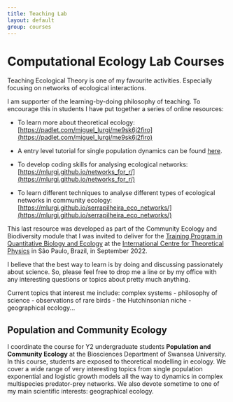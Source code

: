 ```yaml
---
title: Teaching Lab
layout: default
group: courses
---
```


# Computational Ecology Lab Courses

Teaching Ecological Theory is one of my favourite activities. Especially focusing on networks of ecological interactions.

I am supporter of the learning-by-doing philosophy of teaching. To encourage this in students I have put together a series of online resources:

- To learn more about theoretical ecology: [https://padlet.com/miguel_lurgi/me9sk6j2firo](https://padlet.com/miguel_lurgi/me9sk6j2firo)


- A entry level tutorial for single population dynamics can be found [here](https://computational-ecology-lab.github.io/single-population-workshop/populations-workshop.html).


- To develop coding skills for analysing ecological networks: [https://mlurgi.github.io/networks_for_r/](https://mlurgi.github.io/networks_for_r/)


- To learn different techniques to analyse different types of ecological networks in community ecology: [https://mlurgi.github.io/serrapilheira_eco_networks/](https://mlurgi.github.io/serrapilheira_eco_networks/)


This last resource was developed as part of the Community Ecology and Biodiversity module that I was invited to deliver for the [Training Program in Quantitative Biology and Ecology](https://www.ictp-saifr.org/qbioprogram/) at the [International Centre for Theoretical Physics](https://www.ictp-saifr.org/) in São Paulo, Brazil, in September 2022.

I believe that the best way to learn is by doing and discussing passionately about science. So, please feel free to drop me a line or by my office with any interesting questions or topics about pretty much anything.

Current topics that interest me include: complex systems - philosophy of science - observations of rare birds - the Hutchinsonian niche - geographical ecology...

## Population and Community Ecology

I coordinate the course for Y2 undergraduate students **Population and Community Ecology** at the Biosciences Department of Swansea University. 
In this course, students are exposed to theoretical modelling in ecology. 
We cover a wide range of very interesting topics from single population exponential and logistic growth models all the way to dynamics in complex multispecies predator-prey networks.
We also devote sometime to one of my main scientific interests: geographical ecology.
